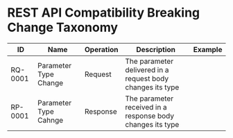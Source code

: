 # REST API Compatibility Breaking Change Taxonomy

|ID|Name|Operation|Description|Example|
|---|---|---------|-----------|-------|
|RQ-0001|Parameter Type Change|Request|The parameter delivered in a request body changes its type||
|RP-0001|Parameter Type Cahnge|Response|The parameter received in a response body changes its type||
